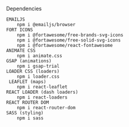 Dependencies

	EMAILJS	
		npm i @emailjs/browser
	FORT ICONS
		npm i @fortawesome/free-brands-svg-icons
		npm i @fortawesome/free-solid-svg-icons
		npm i @fortawesome/react-fontawesome
	ANIMATE CSS
		npm i animate.css
	GSAP (animations)
		npm i gsap-trial
	LOADER CSS (loaders)
		npm i loader.css	
	 LEAFLET (maps)
		npm i react-leaflet
	REACT LOADER (dash loaders)
		npm i react-loaders
	REACT ROUTER DOM
		npm i react-router-dom
	SASS (styling)
        npm i sass